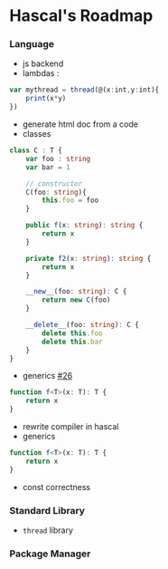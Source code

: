 # Hascal's Roadmap 

### Language
- js backend
- lambdas :
```typescript
var mythread = thread(@(x:int,y:int){
    print(x*y)
})
```
- generate html doc from a code
- classes
```typescript
class C : T {
    var foo : string
    var bar = 1

    // constructor
    C(foo: string){
        this.foo = foo
    }

    public f(x: string): string {
        return x
    }

    private f2(x: string): string {
        return x
    }

    __new__(foo: string): C {
        return new C(foo)
    }

    __delete__(foo: string): C {
        delete this.foo
        delete this.bar
    }
}
```
- generics [#26](https://github.com/hascal/hascal/issues/26)
```typescript
function f<T>(x: T): T {
    return x
}
```
- rewrite compiler in hascal 
- generics
```typescript
function f<T>(x: T): T {
    return x
}
```
- const correctness

### Standard Library
- `thread` library

### Package Manager